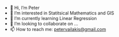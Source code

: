 - 👋 Hi, I’m Peter
- 👀 I’m interested in Statitsical Mathematics and GIS
- 🌱 I’m currently learning Linear Regression
- 💞️ I’m looking to collaborate on ...
- 📫 How to reach me: petervailakis@gmail.com

<!---
pvailak/pvailak is a ✨ special ✨ repository because its `README.md` (this file) appears on your GitHub profile.
You can click the Preview link to take a look at your changes.
--->
